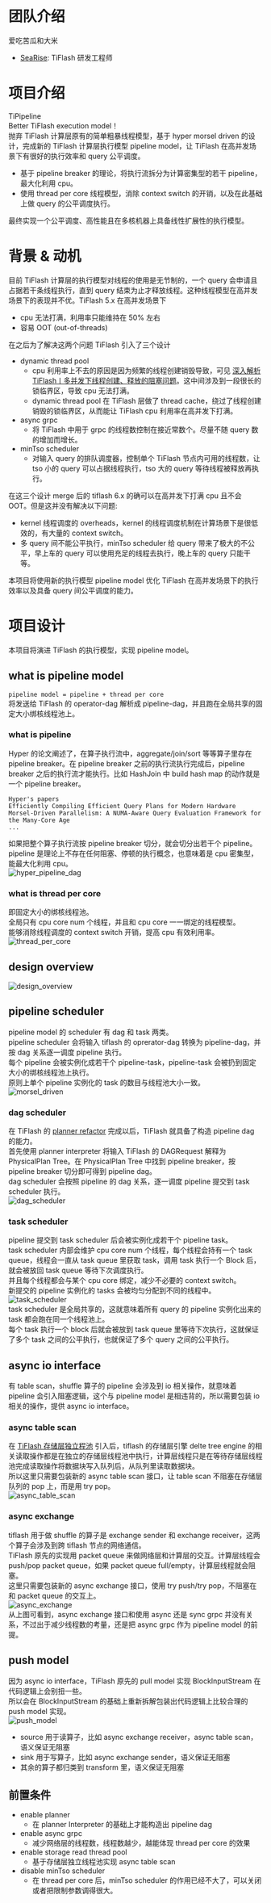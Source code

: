 # 团队介绍
爱吃苦瓜和大米
- [SeaRise](https://github.com/SeaRise): TiFlash 研发工程师
# 项目介绍
TiPipeline  
Better TiFlash execution model！  
抛弃 TiFlash 计算层原有的简单粗暴线程模型，基于 hyper morsel driven 的设计，完成新的 TiFlash 计算层执行模型 pipeline model，让 TiFlash 在高并发场景下有很好的执行效率和 query 公平调度。
- 基于 pipeline breaker 的理论，将执行流拆分为计算密集型的若干 pipeline，最大化利用 cpu。
- 使用 thread per core 线程模型，消除 context switch 的开销，以及在此基础上做 query 的公平调度执行。  

最终实现一个公平调度、高性能且在多核机器上具备线性扩展性的执行模型。
# 背景 & 动机
目前 TiFlash 计算层的执行模型对线程的使用是无节制的，一个 query 会申请且占据若干条线程执行，直到 query 结束为止才释放线程。这种线程模型在高并发场景下的表现并不优。TiFlash 5.x 在高并发场景下
- cpu 无法打满，利用率只能维持在 50% 左右
- 容易 OOT (out-of-threads)

在之后为了解决这两个问题 TiFlash 引入了三个设计
- dynamic thread pool
  - cpu 利用率上不去的原因是因为频繁的线程创建销毁导致，可见 [深入解析 TiFlash丨多并发下线程创建、释放的阻塞问题](https://cn.pingcap.com/blog/deep-interpreting-of-tiflash)。这中间涉及到一段很长的锁临界区，导致 cpu 无法打满。
  - dynamic thread pool 在 TiFlash 层做了 thread cache，绕过了线程创建销毁的锁临界区，从而能让 TiFlash cpu 利用率在高并发下打满。
- async grpc
  - 将 TiFlash 中用于 grpc 的线程数控制在接近常数个。尽量不随 query 数的增加而增长。
- minTso scheduler
  - 对输入 query 的排队调度器，控制单个 TiFlash 节点内可用的线程数，让 tso 小的 query 可以占据线程执行，tso 大的  query 等待线程被释放再执行。

在这三个设计 merge 后的 tiflash 6.x 的确可以在高并发下打满 cpu 且不会 OOT。但是这并没有解决以下问题:
- kernel 线程调度的 overheads，kernel 的线程调度机制在计算场景下是很低效的，有大量的 context switch。
- 多 query 间不能公平执行，minTso scheduler 给 query 带来了极大的不公平，早上车的 query 可以使用充足的线程去执行，晚上车的 query 只能干等。

本项目将使用新的执行模型 pipeline model 优化 TiFlash 在高并发场景下的执行效率以及具备 query 间公平调度的能力。
# 项目设计
本项目将演进 TiFlash 的执行模型，实现 pipeline model。
## what is pipeline model
`pipeline model = pipeline + thread per core`  
将发送给 TiFlash 的 operator-dag 解析成 pipeline-dag，并且跑在全局共享的固定大小绑核线程池上。
### what is pipeline
Hyper 的论文阐述了，在算子执行流中，aggregate/join/sort 等等算子里存在 pipeline breaker。在 pipeline breaker 之前的执行流执行完成后，pipeline breaker 之后的执行流才能执行。比如 HashJoin 中 build hash map 的动作就是一个 pipeline breaker。
```
Hyper's papers
Efficiently Compiling Efficient Query Plans for Modern Hardware
Morsel-Driven Parallelism: A NUMA-Aware Query Evaluation Framework for the Many-Core Age
...
```
如果把整个算子执行流按 pipeline breaker 切分，就会切分出若干个 pipeline。pipeline 是理论上不存在任何阻塞、停顿的执行概念，也意味着是 cpu 密集型，能最大化利用 cpu。  
![hyper_pipeline_dag](./media/hyper_pipeline_dag.JPEG)
### what is thread per core
即固定大小的绑核线程池。  
全局只有 cpu core num 个线程，并且和 cpu core 一一绑定的线程模型。  
能够消除线程调度的 context switch 开销，提高 cpu 有效利用率。  
![thread_per_core](./media/thread_per_core.png)
## design overview
![design_overview](./media/design_overview.png)
## pipeline scheduler
pipeline model 的 scheduler 有 dag 和 task 两类。  
pipeline scheduler 会将输入 tiflash 的 oprerator-dag 转换为 pipeline-dag，并按 dag 关系逐一调度 pipeline 执行。  
每个 pipeline 会被实例化成若干个 pipeline-task，pipeline-task 会被扔到固定大小的绑核线程池上执行。  
原则上单个 pipeline 实例化的 task 的数目与线程池大小一致。  
![morsel_driven](./media/morsel_driven.JPEG)
### dag scheduler
在 TiFlash 的 [planner refactor](https://github.com/pingcap/tiflash/blob/7c0472c9acef27d5b48d834fd62589b81446ced8/docs/design/2022-04-24-planner-refactor.md) 完成以后，TiFlash 就具备了构造 pipeline dag 的能力。  
首先使用 planner interpreter 将输入 TiFlash 的 DAGRequest 解释为 PhysicalPlan Tree。在 PhysicalPlan Tree 中找到 pipeline breaker，按 pipeline breaker 切分即可得到 pipeline dag。  
dag scheduler 会按照 pipeline 的 dag 关系，逐一调度 pipeline 提交到 task scheduler 执行。  
![dag_scheduler](./media/dag_scheduler.png)
### task scheduler
pipeline 提交到 task scheduler 后会被实例化成若干个 pipeline task。  
task scheduler 内部会维护 cpu core num 个线程，每个线程会持有一个 task queue，线程会一直从 task queue 里获取 task，调用 task 执行一个 Block 后，就会被放回 task queue 等待下次调度执行。  
并且每个线程都会与某个 cpu core 绑定，减少不必要的 context switch。  
新提交的 pipeline 实例化的 tasks 会被均匀分配到不同的线程中。  
![task_scheduler](./media/task_scheduler.png)  
task scheduler 是全局共享的，这就意味着所有 query 的 pipeline 实例化出来的 task 都会跑在同一个线程池上。  
每个 task 执行一个 block 后就会被放到 task queue 里等待下次执行，这就保证了多个 task 之间的公平执行，也就保证了多个 query 之间的公平执行。  
## async io interface
有 table scan，shuffle 算子的 pipeline 会涉及到 io 相关操作，就意味着 pipeline 会引入阻塞逻辑，这个与 pipeline model 是相违背的，所以需要包装 io 相关的操作，提供 async io interface。
### async table scan
在 [TiFlash 存储层独立程池](https://github.com/pingcap/tiflash/blob/7c0472c9acef27d5b48d834fd62589b81446ced8/docs/design/2022-07-25-read-thread-pool-and-data-sharing.md) 引入后，tiflash 的存储层引擎 delte tree engine 的相关读取操作都是在独立的存储层线程池中执行，计算层线程只是在等待存储层线程池完成读取操作将数据块写入队列后，从队列里读取数据块。  
所以这里只需要包装新的 async table scan 接口，让 table scan 不阻塞在存储层队列的 pop 上，而是用 try pop。  
![async_table_scan](./media/async_table_scan.png)  
### async exchange
tiflash 用于做 shuffle 的算子是 exchange sender 和 exchange receiver，这两个算子会涉及到跨 tiflash 节点的网络通信。  
TiFlash 原先的实现用 packet queue 来做网络层和计算层的交互。计算层线程会 push/pop packet queue，如果 packet queue full/empty，计算层线程就会阻塞。  
这里只需要包装新的 async exchange 接口，使用 try push/try pop，不阻塞在和 packet queue 的交互上。  
![async_exchange](./media/async_exchange.png)  
从上图可看到，async exchange 接口和使用 async 还是 sync grpc 并没有关系，不过出于减少线程数的考量，还是把 async grpc 作为 pipeline model 的前提。  
## push model
因为 async io interface，TiFlash 原先的 pull model 实现 BlockInputStream 在代码逻辑上会别扭一些。  
所以会在 BlockInputStream 的基础上重新拆解包装出代码逻辑上比较合理的 push model 实现。  
![push_model](./media/push_model.png)  
- source 用于读算子，比如 async exchange receiver，async table scan，语义保证无阻塞 
- sink 用于写算子，比如 async exchange sender，语义保证无阻塞
- 其余的算子都归类到 transform 里，语义保证无阻塞  
## 前置条件
- enable planner
  - 在 planner Interpreter 的基础上才能构造出 pipeline dag
- enable async grpc
  - 减少网络层的线程数，线程数越少，越能体现 thread per core 的效果
- enable storage read thread pool
  - 基于存储层独立线程池实现 async table scan
- disable minTso scheduler
  - 在 thread per core 后，minTso scheduler 的作用已经不大了，可以关闭或者把限制参数调得很大。
